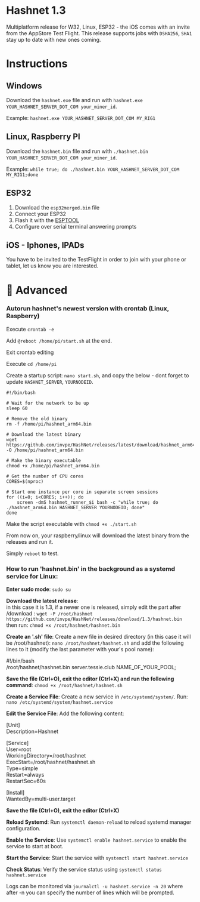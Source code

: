 # Hashnet 1.3

Multiplatform release for W32, Linux, ESP32 - the iOS comes with an invite from the AppStore Test Flight.
This release supports jobs with `DSHA256`, `SHA1` stay up to date with new ones coming.

# Instructions

## Windows

Download the `hashnet.exe` file and run with `hashnet.exe YOUR_HASHNET_SERVER_DOT_COM your_miner_id`.

Example: `hashnet.exe YOUR_HASHNET_SERVER_DOT_COM MY_RIG1`

## Linux, Raspberry PI

Download the `hashnet.bin` file and run with `./hashnet.bin YOUR_HASHNET_SERVER_DOT_COM your_miner_id`.

Example: `while true; do ./hashnet.bin YOUR_HASHNET_SERVER_DOT_COM MY_RIG1;done`

## ESP32

1. Download the `esp32merged.bin` file 
2. Connect your ESP32 
3. Flash it with the [ESPTOOL](https://espressif.github.io/esptool-js/)
4. Configure over serial terminal answering prompts

## iOS - Iphones, IPADs

You have to be invited to the TestFlight in order to join with your phone or tablet, let us know you are interested.

# 👷 Advanced

### Autorun hashnet's newest version with crontab (Linux, Raspberry)

Execute `crontab -e`

Add `@reboot /home/pi/start.sh` at the end.

Exit crontab editing

Execute `cd /home/pi`

Create a startup script: `nano start.sh`, and copy the below - dont forget to update `HASHNET_SERVER`, `YOURNODEID`.

```
#!/bin/bash

# Wait for the network to be up
sleep 60

# Remove the old binary
rm -f /home/pi/hashnet_arm64.bin

# Download the latest binary
wget https://github.com/invpe/HashNet/releases/latest/download/hashnet_arm64.bin -O /home/pi/hashnet_arm64.bin

# Make the binary executable
chmod +x /home/pi/hashnet_arm64.bin

# Get the number of CPU cores
CORES=$(nproc)

# Start one instance per core in separate screen sessions
for ((i=0; i<CORES; i++)); do
    screen -dmS hashnet_runner_$i bash -c "while true; do ./hashnet_arm64.bin HASHNET_SERVER YOURNODEID; done"
done

```

Make the script executable with `chmod +x ./start.sh`

From now on, your raspberry/linux will download the latest binary from the releases and run it.

Simply `reboot` to test.


### How to run 'hashnet.bin' in the background as a systemd service for Linux:

**Enter sudo mode**: `sudo su`

**Download the latest release**:    
in this case it is 1.3, if a newer one is released, simply edit the part after /download : `wget -P /root/hashnet https://github.com/invpe/HashNet/releases/download/1.3/hashnet.bin`  
then run: `chmod +x /root/hashnet/hashnet.bin`

**Create an '.sh' file**: Create a new file in desired directory (in this case it will be /root/hashnet): `nano /root/hashnet/hashnet.sh` and add the following lines to it (modify the last parameter with your's pool name):

#!/bin/bash     
/root/hashnet/hashnet.bin server.tessie.club NAME_OF_YOUR_POOL;

**Save the file (Ctrl+O), exit the editor (Ctrl+X) and run the following command**:
`chmod +x /root/hashnet/hashnet.sh`

**Create a Service File**: Create a new service in `/etc/systemd/system/`. Run: `nano /etc/systemd/system/hashnet.service`

**Edit the Service File**: Add the following content:
   
[Unit]  
Description=Hashnet

[Service]   
User=root   
WorkingDirectory=/root/hashnet  
ExecStart=/root/hashnet/hashnet.sh  
Type=simple   
Restart=always  
RestartSec=60s

[Install]   
WantedBy=multi-user.target   

**Save the file (Ctrl+O), exit the editor (Ctrl+X)**

**Reload Systemd**: Run `systemctl daemon-reload` to reload systemd manager configuration.

**Enable the Service**: Use `systemctl enable hashnet.service` to enable the service to start at boot.

**Start the Service**: Start the service with `systemctl start hashnet.service`

**Check Status**: Verify the service status using `systemctl status hashnet.service`

Logs can be monitored via `journalctl -u hashnet.service -n 20` where after -n you can specify the number of lines which will be prompted.
